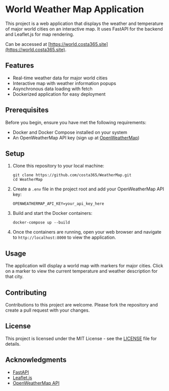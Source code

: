# World Weather Map Application

This project is a web application that displays the weather and temperature of major world cities on an interactive map. It uses FastAPI for the backend and Leaflet.js for map rendering.

Can be accessed at [https://world.costa365.site](https://world.costa365.site).

## Features

- Real-time weather data for major world cities
- Interactive map with weather information popups
- Asynchronous data loading with fetch
- Dockerized application for easy deployment

## Prerequisites

Before you begin, ensure you have met the following requirements:

- Docker and Docker Compose installed on your system
- An OpenWeatherMap API key (sign up at [OpenWeatherMap](https://openweathermap.org/api))

## Setup

1. Clone this repository to your local machine:

   ```
   git clone https://github.com/costa365/WeatherMap.git
   cd WeatherMap
   ```

2. Create a `.env` file in the project root and add your OpenWeatherMap API key:

   ```
   OPENWEATHERMAP_API_KEY=your_api_key_here
   ```

3. Build and start the Docker containers:

   ```
   docker-compose up --build
   ```

4. Once the containers are running, open your web browser and navigate to `http://localhost:8000` to view the application.

## Usage

The application will display a world map with markers for major cities. Click on a marker to view the current temperature and weather description for that city.

## Contributing

Contributions to this project are welcome. Please fork the repository and create a pull request with your changes.

## License

This project is licensed under the MIT License - see the [LICENSE](LICENSE) file for details.

## Acknowledgments

- [FastAPI](https://fastapi.tiangolo.com/)
- [Leaflet.js](https://leafletjs.com/)
- [OpenWeatherMap API](https://openweathermap.org/api)

